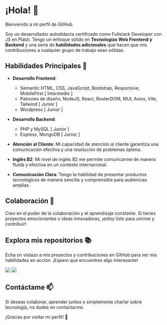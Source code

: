 # ¡Hola! 👋

Bienvenido a mi perfil de GitHub.

Soy un desarrollador autodidacta certificado como Fullstack Developer con JS en Platzi. Tengo un enfoque sólido en **Tecnologías Web Frontend y Backend** y una serie de **habilidades adicionales** que hacen que mis contribuciones a cualquier grupo de trabajo sean sólidas.

## Habilidades Principales 🚀

- **Desarrollo Frontend**:
  - Semantic HTML, CSS, JavaScript, Bootstrap, Responsive, MobileFirst [ Intermedio ]
  - Patrones de diseño, NodeJS, React, RouterDOM, MUI, Axios, Vite, Tailwind [ Junior ]
  - Wordpress [ Junior ]

- **Desarrollo Backend**:
  - PHP y MySQL [ Junior ]
  - Express, MongoDB [ Junior ]

- **Atención al Cliente**: Mi capacidad de atención al cliente garantiza una comunicación efectiva y una resolución de problemas óptima.

- **Inglés B2**: Mi nivel de inglés B2 me permite comunicarme de manera fluida y efectiva en un contexto internacional.

- **Comunicación Clara**: Tengo la habilidad de presentar productos tecnológicos de manera sencilla y comprensible para audiencias amplias.

## Colaboración 🤝

Creo en el poder de la colaboración y el aprendizaje constante. Si tienes proyectos emocionantes o ideas innovadoras, ¡estoy listo para unirme y contribuir!

## Explora mis repositorios 📚

Echa un vistazo a mis proyectos y contribuciones en GitHub para ver mis habilidades en acción. ¡Espero que encuentres algo interesante!

<img src="https://drive.google.com/file/d/1JU2GCEn0BfirW0UFMaA76CPZZuErGGi7/view?usp=drive_link"/>
<img src="https://i.ibb.co/CPFsrxq/Captura-de-pantalla-2023-08-25-115824.png"/>

## Contáctame 📫

Si deseas colaborar, aprender juntos o simplemente charlar sobre tecnología, no dudes en contactarme.

¡Gracias por visitar mi perfil! 🌟
